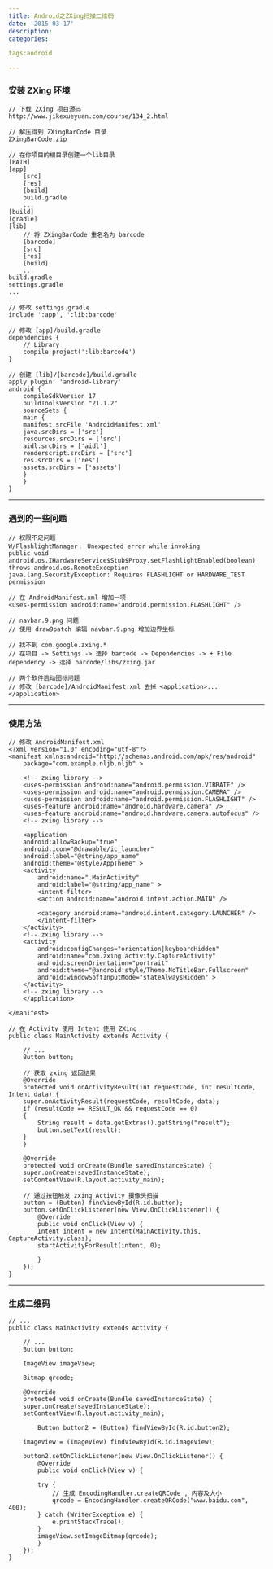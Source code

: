 ```yaml
---
title: Android之ZXing扫描二维码
date: '2015-03-17'
description:
categories:

tags:android

---
```


>

### 安装 ZXing 环境

>

	// 下载 ZXing 项目源码
	http://www.jikexueyuan.com/course/134_2.html

	// 解压得到 ZXingBarCode 目录
	ZXingBarCode.zip
	
	// 在你项目的根目录创建一个lib目录
	[PATH]
	[app]
	    [src]
	    [res]
	    [build]
	    build.gradle
	    ...
	[build]
	[gradle]
	[lib]
	    // 将 ZXingBarCode 重名名为 barcode
	    [barcode]
		[src]
		[res]
		[build]
		... 
	build.gradle
	settings.gradle
	...

	// 修改 settings.gradle 
	include ':app', ':lib:barcode'

	// 修改 [app]/build.gradle
	dependencies {
	    // Library
	    compile project(':lib:barcode')
	}

	// 创建 [lib]/[barcode]/build.gradle
	apply plugin: 'android-library'
	android {
	    compileSdkVersion 17
	    buildToolsVersion "21.1.2"
	    sourceSets {
	    main {
		manifest.srcFile 'AndroidManifest.xml'
		java.srcDirs = ['src']
		resources.srcDirs = ['src']
		aidl.srcDirs = ['aidl']
		renderscript.srcDirs = ['src']
		res.srcDirs = ['res']
		assets.srcDirs = ['assets']
	    }
	    }
	}

>

---

>

### 遇到的一些问题

>

	// 权限不足问题
	W/FlashlightManager﹕ Unexpected error while invoking 
	public void android.os.IHardwareService$Stub$Proxy.setFlashlightEnabled(boolean) 
	throws android.os.RemoteException
	java.lang.SecurityException: Requires FLASHLIGHT or HARDWARE_TEST permission

	// 在 AndroidManifest.xml 增加一项
	<uses-permission android:name="android.permission.FLASHLIGHT" />

	// navbar.9.png 问题
	// 使用 draw9patch 编辑 navbar.9.png 增加边界坐标

	// 找不到 com.google.zxing.*
	// 在项目 -> Settings -> 选择 barcode -> Dependencies -> + File dependency -> 选择 barcode/libs/zxing.jar 

	// 两个软件启动图标问题
	// 修改 [barcode]/AndroidManifest.xml 去掉 <application>...</application>

>

---

>

### 使用方法

>

	// 修改 AndroidManifest.xml
	<?xml version="1.0" encoding="utf-8"?>
	<manifest xmlns:android="http://schemas.android.com/apk/res/android"
	    package="com.example.nljb.nljb" >

	    <!-- zxing library -->
	    <uses-permission android:name="android.permission.VIBRATE" />
	    <uses-permission android:name="android.permission.CAMERA" />
	    <uses-permission android:name="android.permission.FLASHLIGHT" />
	    <uses-feature android:name="android.hardware.camera" />
	    <uses-feature android:name="android.hardware.camera.autofocus" />
	    <!-- zxing library -->

	    <application
		android:allowBackup="true"
		android:icon="@drawable/ic_launcher"
		android:label="@string/app_name"
		android:theme="@style/AppTheme" >
		<activity
		    android:name=".MainActivity"
		    android:label="@string/app_name" >
		    <intent-filter>
			<action android:name="android.intent.action.MAIN" />

			<category android:name="android.intent.category.LAUNCHER" />
		    </intent-filter>
		</activity>
		<!-- zxing library -->
		<activity
		    android:configChanges="orientation|keyboardHidden"
		    android:name="com.zxing.activity.CaptureActivity"
		    android:screenOrientation="portrait"
		    android:theme="@android:style/Theme.NoTitleBar.Fullscreen"
		    android:windowSoftInputMode="stateAlwaysHidden" >
		</activity>
		<!-- zxing library -->
	    </application>

	</manifest>

	// 在 Activity 使用 Intent 使用 ZXing
	public class MainActivity extends Activity {

	    // ...
	    Button button;

	    // 获取 zxing 返回结果
	    @Override
	    protected void onActivityResult(int requestCode, int resultCode, Intent data) {
		super.onActivityResult(requestCode, resultCode, data);
		if (resultCode == RESULT_OK && requestCode == 0)
		{
		    String result = data.getExtras().getString("result");
		    button.setText(result);
		}
	    }

	    @Override
	    protected void onCreate(Bundle savedInstanceState) {
		super.onCreate(savedInstanceState);
		setContentView(R.layout.activity_main);

		// 通过按钮触发 zxing Activity 摄像头扫描
		button = (Button) findViewById(R.id.button);
		button.setOnClickListener(new View.OnClickListener() {
		    @Override
		    public void onClick(View v) {
			Intent intent = new Intent(MainActivity.this, CaptureActivity.class);
			startActivityForResult(intent, 0);

		    }
		});
	}

>

---

>

### 生成二维码

>

	// ...
	public class MainActivity extends Activity {

	    // ...
	    Button button;

	    ImageView imageView;

	    Bitmap qrcode;

	    @Override
	    protected void onCreate(Bundle savedInstanceState) {
		super.onCreate(savedInstanceState);
		setContentView(R.layout.activity_main);

	        Button button2 = (Button) findViewById(R.id.button2);

		imageView = (ImageView) findViewById(R.id.imageView);

		button2.setOnClickListener(new View.OnClickListener() {
		    @Override
		    public void onClick(View v) {

			try {
			    // 生成 EncodingHandler.createQRCode , 内容及大小
			    qrcode = EncodingHandler.createQRCode("www.baidu.com", 400);
			} catch (WriterException e) {
			    e.printStackTrace();
			}
			imageView.setImageBitmap(qrcode);
		    }
		});
	}


